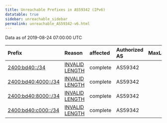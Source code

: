 ```yaml
---
title: Unreachable Prefixes in AS59342 (IPv6)
datatable: true
sidebar: unreachable_sidebar
permalink: unreachable_AS59342-v6.html
---
```


Data as of 2019-08-24 07:00:00 UTC


<div class="datatable-begin"></div>

| Prefix                                                           | Reason                                                                                                        | affected   | Authorized AS   |   MaxLength | Anchor                                       |   unreachable /48s |
|:-----------------------------------------------------------------|:--------------------------------------------------------------------------------------------------------------|:-----------|:----------------|------------:|:---------------------------------------------|-------------------:|
| [2400:bd40::/34](https://stat.ripe.net/2400:bd40::/34)           | [INVALID LENGTH](https://rpki-validator.ripe.net/announcement-preview?asn=AS59342&prefix=2400:bd40::/34)      | complete   | AS59342         |          32 | [APNIC](unreachable_APNIC_RPKI_Root-v6.html) |              16384 |
| [2400:bd40:4000::/34](https://stat.ripe.net/2400:bd40:4000::/34) | [INVALID LENGTH](https://rpki-validator.ripe.net/announcement-preview?asn=AS59342&prefix=2400:bd40:4000::/34) | complete   | AS59342         |          32 | [APNIC](unreachable_APNIC_RPKI_Root-v6.html) |              16384 |
| [2400:bd40:8000::/34](https://stat.ripe.net/2400:bd40:8000::/34) | [INVALID LENGTH](https://rpki-validator.ripe.net/announcement-preview?asn=AS59342&prefix=2400:bd40:8000::/34) | complete   | AS59342         |          32 | [APNIC](unreachable_APNIC_RPKI_Root-v6.html) |              16384 |
| [2400:bd40:c000::/34](https://stat.ripe.net/2400:bd40:c000::/34) | [INVALID LENGTH](https://rpki-validator.ripe.net/announcement-preview?asn=AS59342&prefix=2400:bd40:c000::/34) | complete   | AS59342         |          32 | [APNIC](unreachable_APNIC_RPKI_Root-v6.html) |              16384 |

<div class="datatable-end"></div>